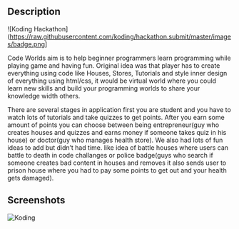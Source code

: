 ## Description

![Koding Hackathon](https://raw.githubusercontent.com/koding/hackathon.submit/master/images/badge.png]

Code Worlds aim is to help beginner programmers learn programming while playing game and having fun. Original idea was that player has to create everything using code like Houses, Stores, Tutorials and style inner design of everything using html/css, it would be virtual world where you could learn new skills and build your programming worlds to share your knowledge width others.

There are several stages in application first you are student and you have to watch lots of tutorials and take quizzes to get points. After you earn some amount of points you can choose between being entrepreneur(guy who creates houses and quizzes and earns money if someone takes quiz in his house) or doctor(guy who manages health store). We also had lots of fun ideas to add but didn’t had time. like idea of battle houses where users can battle  to death in code challanges or police badge(guys who search if someone creates bad content in houses and removes it also sends user to prison house where you had to pay some points to get out and your health gets damaged).

## Screenshots
![Koding](https://s3.amazonaws.com/f.cl.ly/items/2w2E45282W2L2O253p28/Screen%20Recording%202014-12-08%20at%2010.08%20AM.gif)
